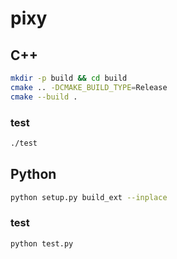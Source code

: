# pixy

## C++

```bash
mkdir -p build && cd build
cmake .. -DCMAKE_BUILD_TYPE=Release
cmake --build .
````

### test

```bash
./test
````

## Python

```bash
python setup.py build_ext --inplace
```

### test

```bash
python test.py
```
